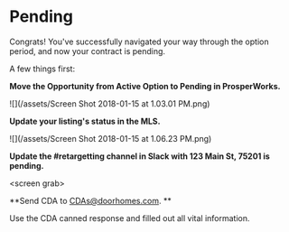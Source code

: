 # Pending

Congrats! You've successfully navigated your way through the option period, and now your contract is pending. 

A few things first:

**Move the Opportunity from Active Option to Pending in ProsperWorks.**

![](/assets/Screen Shot 2018-01-15 at 1.03.01 PM.png)

**Update your listing's status in the MLS.**

![](/assets/Screen Shot 2018-01-15 at 1.06.23 PM.png)

**Update the \#retargetting channel in Slack with 123 Main St, 75201 is pending.**

&lt;screen grab&gt;

**Send CDA to CDAs@doorhomes.com. **

Use the CDA canned response and filled out all vital information.





